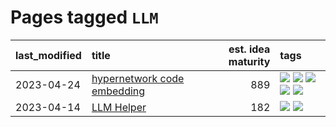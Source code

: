 # Pages tagged `LLM`

|last_modified|title|est. idea maturity|tags
|:---|:---|---:|:---|
|2023-04-24|[hypernetwork code embedding](../hypernetwork_embedding_for_code.md)|889|[![](https://img.shields.io/badge/tag-LLM-da6994)](../tags/LLM.md) [![](https://img.shields.io/badge/tag-embeddings-dad82b)](../tags/embeddings.md) [![](https://img.shields.io/badge/tag-machinelearning-35d420)](../tags/machinelearning.md) [![](https://img.shields.io/badge/tag-models-9c3a4a)](../tags/models.md) [![](https://img.shields.io/badge/tag-nlp-32d44f)](../tags/nlp.md)|
|2023-04-14|[LLM Helper](../llm-helper.md)|182|[![](https://img.shields.io/badge/tag-LLM-da6994)](../tags/LLM.md) [![](https://img.shields.io/badge/tag-tooling-a9524c)](../tags/tooling.md)|